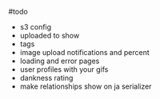#todo
- s3 config
- uploaded to show
- tags
- image upload notifications and percent
- loading and error pages
- user profiles with your gifs
- dankness rating
- make relationships show on ja serializer